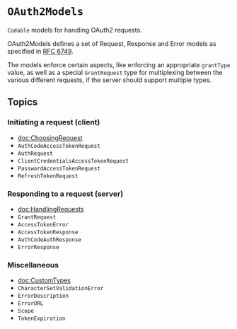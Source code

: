 # ``OAuth2Models``

`Codable` models for handling OAuth2 requests.

OAuth2Models defines a set of Request, Response and Error models as specified in [RFC 6749](https://datatracker.ietf.org/doc/html/rfc6749).

The models enforce certain aspects, like enforcing an appropriate `grantType` value,
as well as a special ``GrantRequest`` type for multiplexing between the various
different requests, if the server should support multiple types.

## Topics

### Initiating a request (client)

- <doc:ChoosingRequest>
- ``AuthCodeAccessTokenRequest``
- ``AuthRequest``
- ``ClientCredentialsAccessTokenRequest``
- ``PasswordAccessTokenRequest``
- ``RefreshTokenRequest``

### Responding to a request (server)

- <doc:HandlingRequests>
- ``GrantRequest``
- ``AccessTokenError``
- ``AccessTokenResponse``
- ``AuthCodeAuthResponse``
- ``ErrorResponse``

### Miscellaneous

- <doc:CustomTypes>
- ``CharacterSetValidationError``
- ``ErrorDescription``
- ``ErrorURL``
- ``Scope``
- ``TokenExpiration``

